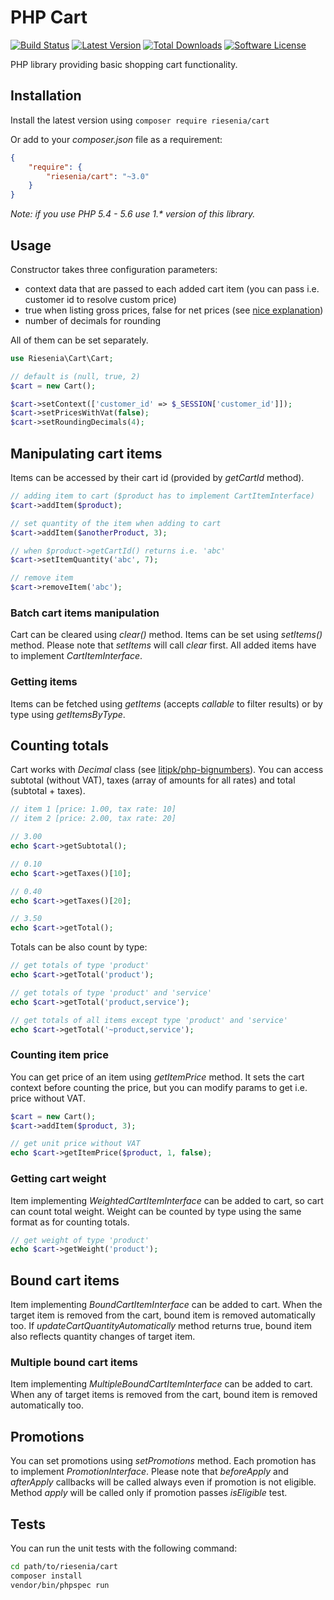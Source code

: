 # PHP Cart

[![Build Status](https://img.shields.io/travis/riesenia/cart/master.svg?style=flat-square)](https://travis-ci.org/riesenia/cart)
[![Latest Version](https://img.shields.io/packagist/v/riesenia/cart.svg?style=flat-square)](https://packagist.org/packages/riesenia/cart)
[![Total Downloads](https://img.shields.io/packagist/dt/riesenia/cart.svg?style=flat-square)](https://packagist.org/packages/riesenia/cart)
[![Software License](https://img.shields.io/badge/license-MIT-brightgreen.svg?style=flat-square)](LICENSE)

PHP library providing basic shopping cart functionality.

## Installation

Install the latest version using `composer require riesenia/cart`

Or add to your *composer.json* file as a requirement:

```json
{
    "require": {
        "riesenia/cart": "~3.0"
    }
}
```

*Note: if you use PHP 5.4 - 5.6 use 1.\* version of this library.*

## Usage

Constructor takes three configuration parameters:

* context data that are passed to each added cart item (you can pass i.e. customer id to resolve custom price)
* true when listing gross prices, false for net prices (see [nice explanation](http://makandracards.com/makandra/1505-invoices-how-to-properly-round-and-calculate-totals))
* number of decimals for rounding

All of them can be set separately.

```php
use Riesenia\Cart\Cart;

// default is (null, true, 2)
$cart = new Cart();

$cart->setContext(['customer_id' => $_SESSION['customer_id']]);
$cart->setPricesWithVat(false);
$cart->setRoundingDecimals(4);
```

## Manipulating cart items

Items can be accessed by their cart id (provided by *getCartId* method).

```php
// adding item to cart ($product has to implement CartItemInterface)
$cart->addItem($product);

// set quantity of the item when adding to cart
$cart->addItem($anotherProduct, 3);

// when $product->getCartId() returns i.e. 'abc'
$cart->setItemQuantity('abc', 7);

// remove item
$cart->removeItem('abc');
```

### Batch cart items manipulation

Cart can be cleared using *clear()* method. Items can be set using *setItems()* method. Please note that *setItems* will call *clear* first. All added items have to implement *CartItemInterface*.

### Getting items

Items can be fetched using *getItems* (accepts *callable* to filter results) or by type using *getItemsByType*.

## Counting totals

Cart works with *Decimal* class (see [litipk/php-bignumbers](https://github.com/Litipk/php-bignumbers/wiki/Decimal)). You can access subtotal (without VAT), taxes (array of amounts for all rates) and total (subtotal + taxes).

```php
// item 1 [price: 1.00, tax rate: 10]
// item 2 [price: 2.00, tax rate: 20]

// 3.00
echo $cart->getSubtotal();

// 0.10
echo $cart->getTaxes()[10];

// 0.40
echo $cart->getTaxes()[20];

// 3.50
echo $cart->getTotal();
```

Totals can be also count by type:

```php
// get totals of type 'product'
echo $cart->getTotal('product');

// get totals of type 'product' and 'service'
echo $cart->getTotal('product,service');

// get totals of all items except type 'product' and 'service'
echo $cart->getTotal('~product,service');
```

### Counting item price

You can get price of an item using *getItemPrice* method. It sets the cart context before counting the price, but you can modify params to get i.e. price without VAT.

```php
$cart = new Cart();
$cart->addItem($product, 3);

// get unit price without VAT
echo $cart->getItemPrice($product, 1, false);
```

### Getting cart weight

Item implementing *WeightedCartItemInterface* can be added to cart, so cart can count total weight. Weight can be counted by type using the same format as for counting totals.

```php
// get weight of type 'product'
echo $cart->getWeight('product');
```

## Bound cart items

Item implementing *BoundCartItemInterface* can be added to cart. When the target item is removed from the cart, bound item is removed automatically too. If *updateCartQuantityAutomatically* method returns true, bound item also reflects quantity changes of target item.

### Multiple bound cart items

Item implementing *MultipleBoundCartItemInterface* can be added to cart. When any of target items is removed from the cart, bound item is removed automatically too.

## Promotions

You can set promotions using *setPromotions* method. Each promotion has to implement *PromotionInterface*. Please note that *beforeApply* and *afterApply* callbacks will be called always even if promotion is not eligible. Method *apply* will be called only if promotion passes *isEligible* test.

## Tests

You can run the unit tests with the following command:

```bash
cd path/to/riesenia/cart
composer install
vendor/bin/phpspec run
```
